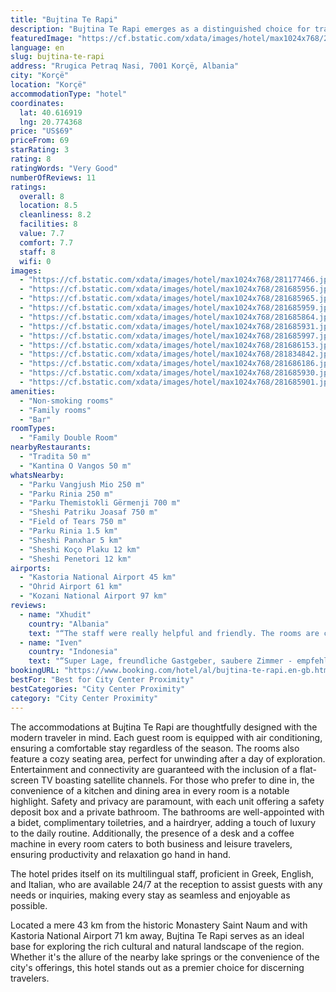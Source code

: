 ```yaml
---
title: "Bujtina Te Rapi"
description: "Bujtina Te Rapi emerges as a distinguished choice for travelers seeking comfort and convenience in Korçë, located just a stone's throw away from the serene Ohrid Lake Springs."
featuredImage: "https://cf.bstatic.com/xdata/images/hotel/max1024x768/281177466.jpg?k=1748cfaec5aaa60afa3dde68f90faea68b2a0b0828693615dc22ae62ce1c0d73&o=&hp=1"
language: en
slug: bujtina-te-rapi
address: "Rrugica Petraq Nasi, 7001 Korçë, Albania"
city: "Korçë"
location: "Korçë"
accommodationType: "hotel"
coordinates:
  lat: 40.616919
  lng: 20.774368
price: "US$69"
priceFrom: 69
starRating: 3
rating: 8
ratingWords: "Very Good"
numberOfReviews: 11
ratings:
  overall: 8
  location: 8.5
  cleanliness: 8.2
  facilities: 8
  value: 7.7
  comfort: 7.7
  staff: 8
  wifi: 0
images:
  - "https://cf.bstatic.com/xdata/images/hotel/max1024x768/281177466.jpg?k=1748cfaec5aaa60afa3dde68f90faea68b2a0b0828693615dc22ae62ce1c0d73&o=&hp=1"
  - "https://cf.bstatic.com/xdata/images/hotel/max1024x768/281685956.jpg?k=c166c098a06f8e00127e3275e6f0fe51275581871f1feaed5c0e02d2baee4b20&o=&hp=1"
  - "https://cf.bstatic.com/xdata/images/hotel/max1024x768/281685965.jpg?k=447a53a25f24a9bbb06aa69ccf78230c63648b4377a11076fd0db7e1a33e7e8e&o=&hp=1"
  - "https://cf.bstatic.com/xdata/images/hotel/max1024x768/281685959.jpg?k=454c6a059980492e5402960c66c5896706f692c2ed9743cdfa941796086d1d83&o=&hp=1"
  - "https://cf.bstatic.com/xdata/images/hotel/max1024x768/281685864.jpg?k=3c97c0f8133bb9d73c7378fce42c8d86aaafbc10f003df1d608aa4e10e7b18cb&o=&hp=1"
  - "https://cf.bstatic.com/xdata/images/hotel/max1024x768/281685931.jpg?k=90a4d353e482d42c676b00d8e722fc85b44812787e8895391443f718289ff21b&o=&hp=1"
  - "https://cf.bstatic.com/xdata/images/hotel/max1024x768/281685997.jpg?k=f3eb7f92a2c8dde841ca6155f6a948188db723c5bde074b221aa1a8739627d46&o=&hp=1"
  - "https://cf.bstatic.com/xdata/images/hotel/max1024x768/281686153.jpg?k=c5e0b6b58c14e0b29df97b61c1f56b4420d522dd1622de87311faa61777d5560&o=&hp=1"
  - "https://cf.bstatic.com/xdata/images/hotel/max1024x768/281834842.jpg?k=0e315f04385f24eba9071d6c3807beee3c3ccd6bd939ca91a38afefebd889382&o=&hp=1"
  - "https://cf.bstatic.com/xdata/images/hotel/max1024x768/281686186.jpg?k=2d985d7d0e62d7a8e3199107b7bc5364a7ada2da0e26ff61422022279a58f2ea&o=&hp=1"
  - "https://cf.bstatic.com/xdata/images/hotel/max1024x768/281685930.jpg?k=3ecbe34e5bb8cefae1ee24ce9aee5b7875a7edb02c26df801a3422ae0c1a4d79&o=&hp=1"
  - "https://cf.bstatic.com/xdata/images/hotel/max1024x768/281685901.jpg?k=73d5a79b4c1da8c79871f13d124ee31276c49380a1f43ece02d97514a3aeb249&o=&hp=1"
amenities:
  - "Non-smoking rooms"
  - "Family rooms"
  - "Bar"
roomTypes:
  - "Family Double Room"
nearbyRestaurants:
  - "Tradita 50 m"
  - "Kantina O Vangos 50 m"
whatsNearby:
  - "Parku Vangjush Mio 250 m"
  - "Parku Rinia 250 m"
  - "Parku Themistokli Gërmenji 700 m"
  - "Sheshi Patriku Joasaf 750 m"
  - "Field of Tears 750 m"
  - "Parku Rinia 1.5 km"
  - "Sheshi Panxhar 5 km"
  - "Sheshi Koço Plaku 12 km"
  - "Sheshi Penetori 12 km"
airports:
  - "Kastoria National Airport 45 km"
  - "Ohrid Airport 61 km"
  - "Kozani National Airport 97 km"
reviews:
  - name: "Xhudit"
    country: "Albania"
    text: "“The staff were really helpful and friendly. The rooms are clean and comfortable. You feel like you are home. Definitely will be back!”"
  - name: "Iven"
    country: "Indonesia"
    text: "“Super Lage, freundliche Gastgeber, saubere Zimmer - empfehlenswert.”"
bookingURL: "https://www.booking.com/hotel/al/bujtina-te-rapi.en-gb.html?aid=8035640"
bestFor: "Best for City Center Proximity"
bestCategories: "City Center Proximity"
category: "City Center Proximity"
---
```


The accommodations at Bujtina Te Rapi are thoughtfully designed with the modern traveler in mind. Each guest room is equipped with air conditioning, ensuring a comfortable stay regardless of the season. The rooms also feature a cozy seating area, perfect for unwinding after a day of exploration. Entertainment and connectivity are guaranteed with the inclusion of a flat-screen TV boasting satellite channels. For those who prefer to dine in, the convenience of a kitchen and dining area in every room is a notable highlight. Safety and privacy are paramount, with each unit offering a safety deposit box and a private bathroom. The bathrooms are well-appointed with a bidet, complimentary toiletries, and a hairdryer, adding a touch of luxury to the daily routine. Additionally, the presence of a desk and a coffee machine in every room caters to both business and leisure travelers, ensuring productivity and relaxation go hand in hand.

The hotel prides itself on its multilingual staff, proficient in Greek, English, and Italian, who are available 24/7 at the reception to assist guests with any needs or inquiries, making every stay as seamless and enjoyable as possible.

Located a mere 43 km from the historic Monastery Saint Naum and with Kastoria National Airport 71 km away, Bujtina Te Rapi serves as an ideal base for exploring the rich cultural and natural landscape of the region. Whether it's the allure of the nearby lake springs or the convenience of the city's offerings, this hotel stands out as a premier choice for discerning travelers.